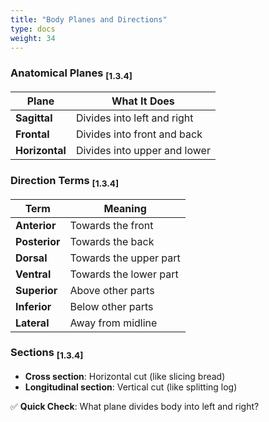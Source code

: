 ```yaml
---
title: "Body Planes and Directions"
type: docs
weight: 34
---
```


### Anatomical Planes <sub>[1.3.4]</sub>

| Plane | What It Does |
|-------|--------------|
| **Sagittal** | Divides into left and right |
| **Frontal** | Divides into front and back |
| **Horizontal** | Divides into upper and lower |

### Direction Terms <sub>[1.3.4]</sub>

| Term | Meaning |
|------|---------|
| **Anterior** | Towards the front |
| **Posterior** | Towards the back |
| **Dorsal** | Towards the upper part |
| **Ventral** | Towards the lower part |
| **Superior** | Above other parts |
| **Inferior** | Below other parts |
| **Lateral** | Away from midline |

### Sections <sub>[1.3.4]</sub>

- **Cross section**: Horizontal cut (like slicing bread)
- **Longitudinal section**: Vertical cut (like splitting log)

✅ **Quick Check**: What plane divides body into left and right?